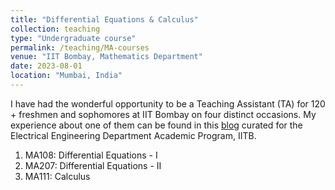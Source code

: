 ```yaml
---
title: "Differential Equations & Calculus"
collection: teaching
type: "Undergraduate course"
permalink: /teaching/MA-courses
venue: "IIT Bombay, Mathematics Department"
date: 2023-08-01
location: "Mumbai, India"
---
```


I have had the wonderful opportunity to be a Teaching Assistant (TA) for 120 + freshmen and sophomores at IIT Bombay on four distinct occasions. My experience about one of them can be found in this [blog](https://ee-damp.github.io/2022-12-21-TAship_blogs_MA111/) curated for the Electrical Engineering Department Academic Program, IITB.
<ol>
    <li>MA108: Differential Equations - I</li>
    <li>MA207: Differential Equations - II</li>
    <li>MA111: Calculus</li>
</ol>
